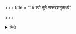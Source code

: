 +++
title = "16 श्वो भूते सप्तदशमुकथ्यं"

+++

<details><summary>थिते</summary>

श्वो भूते सप्तदशमुकथ्यं वैरूपसामानमुपयन्ति १६
</details>
